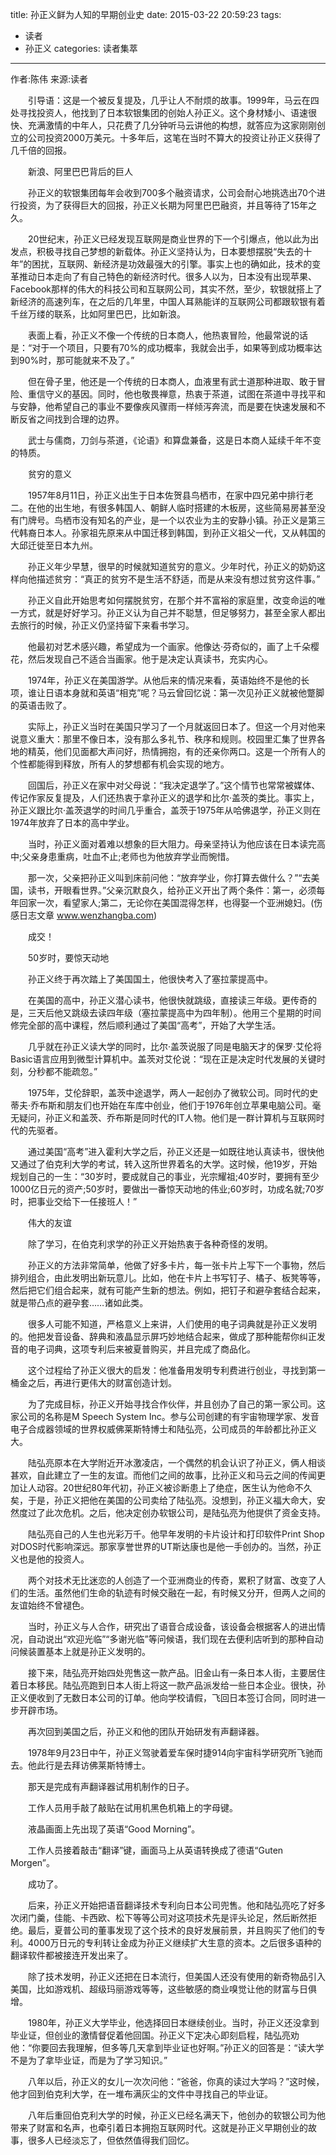 title: 孙正义鲜为人知的早期创业史
date: 2015-03-22 20:59:23
tags:
- 读者
- 孙正义
categories: 读者集萃
---
作者:陈伟 来源:读者

　　引导语：这是一个被反复提及，几乎让人不耐烦的故事。1999年，马云在四处寻找投资人，他找到了日本软银集团的创始人孙正义。这个身材矮小、语速很快、充满激情的中年人，只花费了几分钟听马云讲他的构想，就答应为这家刚刚创立的公司投资2000万美元。十多年后，这笔在当时不算大的投资让孙正义获得了几千倍的回报。

　　新浪、阿里巴巴背后的巨人

　　孙正义的软银集团每年会收到700多个融资请求，公司会耐心地挑选出70个进行投资，为了获得巨大的回报，孙正义长期为阿里巴巴融资，并且等待了15年之久。

　　20世纪末，孙正义已经发现互联网是商业世界的下一个引爆点，他以此为出发点，积极寻找自己梦想的新载体。孙正义坚持认为，日本要想摆脱“失去的十年”的困扰，互联网、新经济是功效最强大的引擎。事实上也的确如此，技术的变革推动日本走向了有自己特色的新经济时代。很多人以为，日本没有出现苹果、Facebook那样的伟大的科技公司和互联网公司，其实不然，至少，软银就搭上了新经济的高速列车，在之后的几年里，中国人耳熟能详的互联网公司都跟软银有着千丝万缕的联系，比如阿里巴巴，比如新浪。
<!--more-->
　　表面上看，孙正义不像一个传统的日本商人，他热衷冒险，他最常说的话是：“对于一个项目，只要有70%的成功概率，我就会出手，如果等到成功概率达到90%时，那可能就来不及了。”

　　但在骨子里，他还是一个传统的日本商人，血液里有武士道那种进取、敢于冒险、重信守义的基因。同时，他也敬畏禅意，热衷于茶道，试图在茶道中寻找平和与安静，他希望自己的事业不要像疾风骤雨一样倾泻奔流，而是要在快速发展和不断反省之间找到合理的边界。

　　武士与儒商，刀剑与茶道，《论语》和算盘兼备，这是日本商人延续千年不变的特质。

　　贫穷的意义

　　1957年8月11日，孙正义出生于日本佐贺县鸟栖市，在家中四兄弟中排行老二。在他的出生地，有很多韩国人、朝鲜人临时搭建的木板房，这些简易房甚至没有门牌号。鸟栖市没有知名的产业，是一个以农业为主的安静小镇。孙正义是第三代韩裔日本人。孙家祖先原来从中国迁移到韩国，到孙正义祖父一代，又从韩国的大邱迁徙至日本九州。

　　孙正义年少早慧，很早的时候就知道贫穷的意义。少年时代，孙正义的奶奶这样向他描述贫穷：“真正的贫穷不是生活不舒适，而是从来没有想过贫穷这件事。”

　　孙正义自此开始思考如何摆脱贫穷，在那个并不富裕的家庭里，改变命运的唯一方式，就是好好学习。孙正义认为自己并不聪慧，但足够努力，甚至全家人都出去旅行的时候，孙正义仍坚持留下来看书学习。

　　他最初对艺术感兴趣，希望成为一个画家。他像达·芬奇似的，画了上千朵樱花，然后发现自己不适合当画家。他于是决定认真读书，充实内心。

　　1974年，孙正义在美国游学。从他后来的情况来看，英语始终不是他的长项，谁让日语本身就和英语“相克”呢？马云曾回忆说：第一次见孙正义就被他蹩脚的英语击败了。

　　实际上，孙正义当时在美国只学习了一个月就返回日本了。但这一个月对他来说意义重大：那里不像日本，没有那么多礼节、秩序和规则。校园里汇集了世界各地的精英，他们见面都大声问好，热情拥抱，有的还亲你两口。这是一个所有人的个性都能得到释放，所有人的梦想都有机会实现的地方。

　　回国后，孙正义在家中对父母说：“我决定退学了。”这个情节也常常被媒体、传记作家反复提及，人们还热衷于拿孙正义的退学和比尔·盖茨的类比。事实上，孙正义跟比尔·盖茨退学的时间几乎重合，盖茨于1975年从哈佛退学，孙正义则在1974年放弃了日本的高中学业。

　　当时，孙正义面对着难以想象的巨大阻力。母亲坚持认为他应该在日本读完高中;父亲身患重病，吐血不止;老师也为他放弃学业而惋惜。

　　那一次，父亲把孙正义叫到床前问他：“放弃学业，你打算去做什么？”“去美国，读书，开眼看世界。”父亲沉默良久，给孙正义开出了两个条件：第一，必须每年回家一次，看望家人;第二，无论你在美国混得怎样，也得娶一个亚洲媳妇。(伤感日志文章 www.wenzhangba.com)

　　成交！

　　50岁时，要惊天动地

　　孙正义终于再次踏上了美国国土，他很快考入了塞拉蒙提高中。

　　在美国的高中，孙正义潜心读书，他很快就跳级，直接读三年级。更传奇的是，三天后他又跳级去读四年级（塞拉蒙提高中为四年制）。他用三个星期的时间修完全部的高中课程，然后顺利通过了美国“高考”，开始了大学生活。

　　几乎就在孙正义读大学的同时，比尔·盖茨说服了同是电脑天才的保罗·艾伦将Basic语言应用到微型计算机中。盖茨对艾伦说：“现在正是决定时代发展的关键时刻，分秒都不能疏忽。”

　　1975年，艾伦辞职，盖茨中途退学，两人一起创办了微软公司。同时代的史蒂夫·乔布斯和朋友们也开始在车库中创业，他们于1976年创立苹果电脑公司。毫无疑问，孙正义和盖茨、乔布斯是同时代的IT人物。他们是一群计算机与互联网时代的先驱者。

　　通过美国“高考”进入霍利大学之后，孙正义还是一如既往地认真读书，很快他又通过了伯克利大学的考试，转入这所世界着名的大学。这时候，他19岁，开始规划自己的一生：“30岁时，要成就自己的事业，光宗耀祖;40岁时，要拥有至少1000亿日元的资产;50岁时，要做出一番惊天动地的伟业;60岁时，功成名就;70岁时，把事业交给下一任接班人！”

　　伟大的友谊

　　除了学习，在伯克利求学的孙正义开始热衷于各种奇怪的发明。

　　孙正义的方法非常简单，他做了好多卡片，每一张卡片上写下一个事物，然后排列组合，由此发明出新玩意儿。比如，他在卡片上书写钉子、橘子、板凳等等，然后把它们组合起来，就有可能产生新的想法。例如，把钉子和避孕套结合起来，就是带凸点的避孕套……诸如此类。

　　很多人可能不知道，严格意义上来讲，人们使用的电子词典就是孙正义发明的。他把发音设备、辞典和液晶显示屏巧妙地结合起来，做成了那种能帮你纠正发音的电子词典，这项专利后来被夏普购买，并且完成了商品化。

　　这个过程给了孙正义很大的启发：他准备用发明专利费进行创业，寻找到第一桶金之后，再进行更伟大的财富创造计划。

　　为了完成目标，孙正义开始寻找合作伙伴，并且创办了自己的第一家公司。这家公司的名称是M Speech System Inc。参与公司创建的有宇宙物理学家、发音电子合成器领域的世界权威佛莱斯特博士和陆弘亮，公司成员的年龄都比孙正义大。

　　陆弘亮原本在大学附近开冰激凌店，一个偶然的机会认识了孙正义，俩人相谈甚欢，自此建立了一生的友谊。而他们之间的故事，比孙正义和马云之间的传闻更加让人动容。20世纪80年代初，孙正义被诊断患上了绝症，医生认为他命不久矣，于是，孙正义把他在美国的公司卖给了陆弘亮。没想到，孙正义福大命大，安然度过了此次危机。之后，他决定创办软银公司，是陆弘亮为他提供了资金支持。

　　陆弘亮自己的人生也光彩万千。他早年发明的卡片设计和打印软件Print Shop对DOS时代影响深远。那家享誉世界的UT斯达康也是他一手创办的。当然，孙正义也是他的投资人。

　　两个对技术无比迷恋的人创造了一个亚洲商业的传奇，累积了财富、改变了人们的生活。虽然他们生命的轨迹有时候交融在一起，有时候又分开，但两人之间的友谊始终不曾褪色。

　　当时，孙正义与人合作，研究出了语音合成设备，该设备会根据客人的进出情况，自动说出“欢迎光临”“多谢光临”等问候语，我们现在去便利店听到的那种自动问候装置基本上就是孙正义发明的。

　　接下来，陆弘亮开始四处兜售这一款产品。旧金山有一条日本人街，主要居住着日本移民。陆弘亮跑到日本人街上将这一款产品派发给一些日本企业。很快，孙正义便收到了无数日本公司的订单。他向学校请假，飞回日本签订合同，同时进一步开辟市场。

　　再次回到美国之后，孙正义和他的团队开始研发有声翻译器。

　　1978年9月23日中午，孙正义驾驶着爱车保时捷914向宇宙科学研究所飞驰而去。他此行是去拜访佛莱斯特博士。

　　那天是完成有声翻译器试用机制作的日子。

　　工作人员用手敲了敲贴在试用机黑色机箱上的字母键。

　　液晶画面上先出现了英语“Good Morning”。

　　工作人员接着敲击“翻译”键，画面马上从英语转换成了德语“Guten Morgen”。

　　成功了。

　　后来，孙正义开始把语音翻译技术专利向日本公司兜售。他和陆弘亮吃了好多次闭门羹，佳能、卡西欧、松下等等公司对这项技术先是评头论足，然后断然拒绝。最后，夏普公司的董事发现了这个技术的良好发展前景，并且购买了他们的专利。4000万日元的专利转让金成为孙正义继续扩大生意的资本。之后很多语种的翻译软件都被接连开发出来了。

　　除了技术发明，孙正义还把在日本流行，但美国人还没有使用的新奇物品引入美国，比如游戏机、超级玛丽游戏等等，这些敏感的商业嗅觉让他的财富与日俱增。

　　1980年，孙正义大学毕业，他选择回日本继续创业。当时，孙正义还没拿到毕业证，但创业的激情督促着他回国。孙正义下定决心即刻启程，陆弘亮劝他：“你要回去我理解，但多等几天拿到毕业证也好啊。”孙正义的回答是：“读大学不是为了拿毕业证，而是为了学习知识。”

　　八年以后，孙正义的女儿一次次问他：“爸爸，你真的读过大学吗？”这时候，他才回到伯克利大学，在一堆布满灰尘的文件中寻找自己的毕业证。

　　八年后重回伯克利大学的时候，孙正义已经名满天下，他创办的软银公司为他带来了财富和名声，也牵引着日本拥抱互联网时代。这就是孙正义早期创业的故事，很多人已经淡忘了，但依然值得我们回忆。



